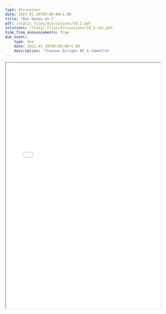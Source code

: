 ```yaml
---
type: discussion
date: 2021-01-28T09:00:00+1:00
title: 'Des bases en C'
pdf: /static_files/discussions/td_2.pdf
solutions: /static_files/discussions/td_2-sol.pdf
hide_from_announcements: True
due_event:
    type: due
    date: 2021-01-30T09:00:00+1:00
    description: 'Travaux Dirigés #2 à remettre'
---
```

<iframe src="{{ page.pdf | prepend: site.baseurl | prepend : site.url}}" width="100%" height="800em"></iframe>
